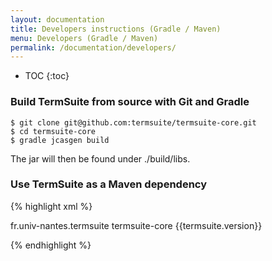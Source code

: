 ```yaml
---
layout: documentation
title: Developers instructions (Gradle / Maven)
menu: Developers (Gradle / Maven)
permalink: /documentation/developers/
---
```


* TOC
{:toc}


### Build TermSuite from source with Git and Gradle

~~~
$ git clone git@github.com:termsuite/termsuite-core.git
$ cd termsuite-core
$ gradle jcasgen build
~~~

The jar will then be found under ./build/libs.

### Use TermSuite as a Maven dependency

{% highlight xml %}

<dependency>
  <groupId>fr.univ-nantes.termsuite</groupId>
  <artifactId>termsuite-core</artifactId>
  <version>{{termsuite.version}}</version>
</dependency>

{% endhighlight %}
